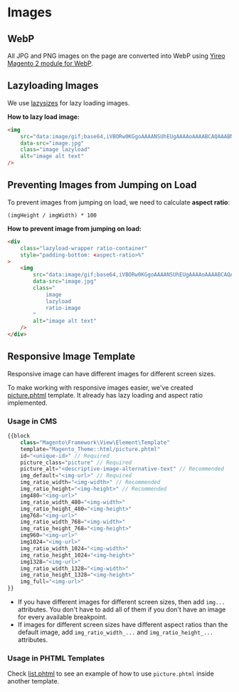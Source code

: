 # Images
## WebP
All JPG and PNG images on the page are converted into WebP using [Yireo Magento 2 module for WebP](https://github.com/yireo/Yireo_Webp2).
## Lazyloading Images
We use [lazysizes](https://github.com/aFarkas/lazysizes) for lazy loading images.

**How to lazy load image:**
```html
<img
    src="data:image/gif;base64,iVBORw0KGgoAAAANSUhEUgAAAAoAAAABCAQAAABN/Pf1AAAAC0lEQVR42mNkwAIAACoAAgu1Hc4AAAAASUVORK5CYII="
	data-src="image.jpg"
	class="image lazyload"
    alt="image alt text"
/>
```

## Preventing Images from Jumping on Load
To prevent images from jumping on load, we need to calculate **aspect ratio**:
```
(imgHeight / imgWidth) * 100
```

**How to prevent image from jumping on load:**
```html
<div
    class="lazyload-wrapper ratio-container"
    style="padding-bottom: <aspect-ratio>%"
>
    <img
        src="data:image/gif;base64,iVBORw0KGgoAAAANSUhEUgAAAAoAAAABCAQAAABN/Pf1AAAAC0lEQVR42mNkwAIAACoAAgu1Hc4AAAAASUVORK5CYII="
        data-src="image.jpg"
        class="
            image
            lazyload
            ratio-image
        "
        alt="image alt text"
    />
</div>
```

## Responsive Image Template
Responsive image can have different images for different screen sizes.

To make working with responsive images easier, we've created [picture.phtml](https://github.com/SnowdogApps/magento2-alpaca-theme/blob/master/Magento_Theme/templates/html/picture.phtml) template. It already has lazy loading and aspect ratio implemented.

### Usage in CMS
```php
{{block
    class="Magento\Framework\View\Element\Template"
    template="Magento_Theme::html/picture.phtml"
    id="<unique-id>" // Required
    picture_class="picture" // Required
    picture_alt="<descriptive-image-alternative-text" // Recommended
    img_default="<img-url>" // Required
    img_ratio_width="<img-width>" // Recommended
    img_ratio_height="<img-height>" // Recommended
    img480="<img-url>"
    img_ratio_width_480="<img-width>"
    img_ratio_height_480="<img-height>"
    img768="<img-url>"
    img_ratio_width_768="<img-width>"
    img_ratio_height_768="<img-height>"
    img960="<img-url>"
    img1024="<img-url>"
    img_ratio_width_1024="<img-width>"
    img_ratio_height_1024="<img-height>"
    img1328="<img-url>"
    img_ratio_width_1328="<img-width>"
    img_ratio_height_1328="<img-height>"
    img_full="<img-url>"
}}
```

* If you have different images for different screen sizes, then add `img...` attributes. You don't have to add all of them if you don't have an image for every available  breakpoint.
* If images for different screen sizes have different aspect ratios than the default image, add  `img_ratio_width_...` and `img_ratio_height_...` attributes.

### Usage in PHTML Templates
Check [list.phtml](https://github.com/SnowdogApps/magento2-alpaca-theme/blob/master/Snowdog_Acm/templates/content/widget/sliders/list.phtml) to see an example of how to use `picture.phtml` inside another template.
